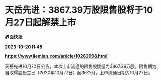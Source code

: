 # 天岳先进：3867.39万股限售股将于10月27日起解禁上市
**界面快报**

**2023-10-20 11:45**

**https://www.jiemian.com/article/10262998.html**

天岳先进10月20日公告，本次上市流通的限售股数量为3867.39万股，限售期为自取得股份之日（2020年10月27日）起36个月，上市流通日期为10月27日。